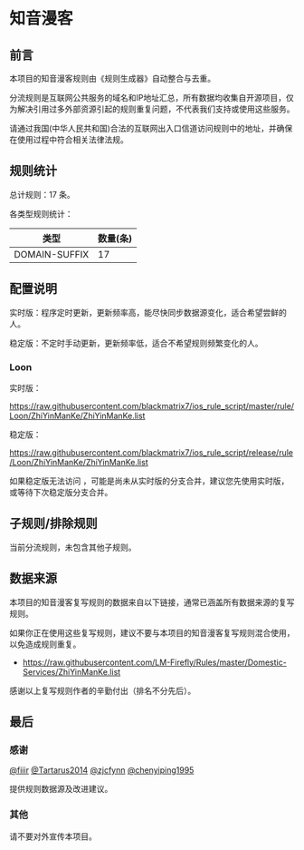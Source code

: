 # 知音漫客

## 前言

本项目的知音漫客规则由《规则生成器》自动整合与去重。

分流规则是互联网公共服务的域名和IP地址汇总，所有数据均收集自开源项目，仅为解决引用过多外部资源引起的规则重复问题，不代表我们支持或使用这些服务。

请通过我国(中华人民共和国)合法的互联网出入口信道访问规则中的地址，并确保在使用过程中符合相关法律法规。

## 规则统计

总计规则：17 条。

各类型规则统计：

| 类型 | 数量(条) |
| ---- | ---- |
| DOMAIN-SUFFIX | 17 |
## 配置说明

实时版：程序定时更新，更新频率高，能尽快同步数据源变化，适合希望尝鲜的人。

稳定版：不定时手动更新，更新频率低，适合不希望规则频繁变化的人。

### Loon 
实时版：

https://raw.githubusercontent.com/blackmatrix7/ios_rule_script/master/rule/Loon/ZhiYinManKe/ZhiYinManKe.list

稳定版：

https://raw.githubusercontent.com/blackmatrix7/ios_rule_script/release/rule/Loon/ZhiYinManKe/ZhiYinManKe.list



如果稳定版无法访问 ，可能是尚未从实时版的分支合并，建议您先使用实时版，或等待下次稳定版分支合并。

## 子规则/排除规则


当前分流规则，未包含其他子规则。

## 数据来源

本项目的知音漫客复写规则的数据来自以下链接，通常已涵盖所有数据来源的复写规则。

如果你正在使用这些复写规则，建议不要与本项目的知音漫客复写规则混合使用，以免造成规则重复。

- https://raw.githubusercontent.com/LM-Firefly/Rules/master/Domestic-Services/ZhiYinManKe.list


感谢以上复写规则作者的辛勤付出（排名不分先后）。

## 最后

### 感谢

[@fiiir](https://github.com/fiiir) [@Tartarus2014](https://github.com/Tartarus2014) [@zjcfynn](https://github.com/zjcfynn) [@chenyiping1995](https://github.com/chenyiping1995) 

提供规则数据源及改进建议。

### 其他

请不要对外宣传本项目。